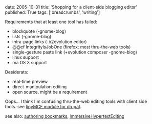 date: 2005-10-31
title: 'Shopping for a client-side blogging editor'
published: True
tags: ['breadcrumbs', 'writing']

Requirements that at least one tool has failed:

<ul>
<li>blockquote (-gnome-blog)</li>
<li>lists (-gnome-blog)</li>
<li>intra-page links (-b2evolution editor)</li>
<li>@@cf IntegrityIsJobOne (firefox; most thru-the-web tools)</li>
<li>single-gesture paste link (+evolution composer -gnome-blog)</li>
<li>linux support</li>
<li>ma OS X support</li>
</ul>

Desiderata:

<ul>
<li>real-time preview</li>
<li>direct-manipulation editing</li>
<li>open source. might be a requirement</li>
</ul>

Oops... I think I'm confusing thru-the-web editing tools with client side tools. see <a href="http://drupal.org/project/tinymce">tinyMCE module for drupal</a>.

see also: <a href="http://del.icio.us/connolly/authoring">authoring bookmarks</a>, <a href="http://esw.w3.org/topic/ImmersiveHypertextEditing">ImmersiveHypertextEditing</a>
